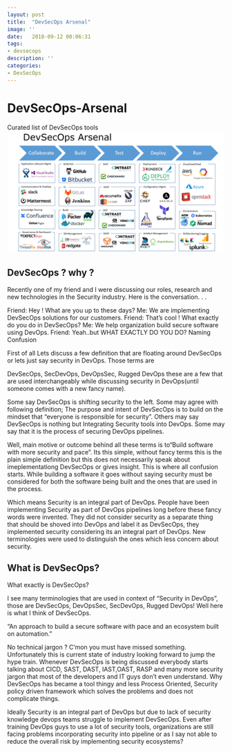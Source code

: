```yaml
---
layout: post
title:  "DevSecOps Arsenal"
image: ''
date:   2018-09-12 00:06:31
tags:
- devsecops
description: ''
categories:
- DevSecOps 
---
```


# DevSecOps-Arsenal
Curated list of DevSecOps tools
![alt text](https://github.com/L3m0nb4tt3ry/DevSecOps-Arsenal/raw/master/DSO_Tools.png)

## DevSecOps ? why ?

Recently one of my friend and I were discussing our roles, research and new technologies in the Security industry. Here is the conversation. . .

Friend: Hey ! What are you up to these days?
Me: We are implementing DevSecOps solutions for our customers.
Friend: That’s cool ! What exactly do you do in DevSecOps?
Me: We help organization build secure software using DevOps.
Friend: Yeah..but WHAT EXACTLY DO YOU DO?
Naming Confusion

First of all Lets discuss a few definition that are floating around DevSecOps or lets just say security in DevOps. Those terms are

DevSecOps, SecDevOps, DevOpsSec, Rugged DevOps these are a few that are used interchangeably while discussing security in DevOps(until someone comes with a new fancy name).

Some say DevSecOps is shifting security to the left. Some may agree with following definition; The purpose and intent of DevSecOps is to build on the mindset that “everyone is responsible for security”. Others may say DevSecOps is nothing but Integrating Security tools into DevOps. Some may say that it is the process of securing DevOps pipelines.

Well, main motive or outcome behind all these terms is to“Build software with more security and pace”. Its this simple, without fancy terms this is the plain simple definition but this does not necessarily speak about imeplementationg DevSecOps or gives insight. This is where all confusion starts. While building a software it goes without saying security must be considered for both the software being built and the ones that are used in the process.

Which means Security is an integral part of DevOps. People have been implementing Security as part of DevOps pipelines long before these fancy words were invented. They did not consider security as a separate thing that should be shoved into DevOps and label it as DevSecOps, they implemented security considering its an integral part of DevOps. New terminologies were used to distinguish the ones which less concern about security.

## What is DevSecOps?

What exactly is DevSecOps?

I see many terminologies that are used in context of “Security in DevOps”, those are DevSecOps, DevOpsSec, SecDevOps, Rugged DevOps! Well here is what I think of DevSecOps.

“An approach to build a secure software with pace and an ecosystem built on automation.”

No technical jargon ? C’mon you must have missed something. Unfortunately this is current state of industry looking forward to jump the hype train. Whenever DevSecOps is being discussed everybody starts talking about CICD, SAST, DAST, IAST,OAST, RASP and many more security jargon that most of the developers and IT guys don’t even understand. Why DevSecOps has became a tool thingy and less Process Oriented, Security policy driven framework which solves the problems and does not complicate things.

Ideally Security is an integral part of DevOps but due to lack of security knowledge devops teams struggle to implement DevSecOps. Even after training DevOps guys to use a lot of security tools, organizations are still facing problems incorporating security into pipeline or as I say not able to reduce the overall risk by implementing security ecosystems?
